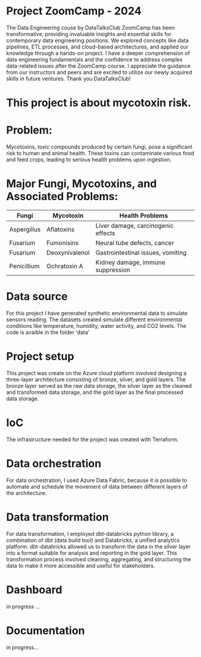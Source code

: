 # Project ZoomCamp - 2024 

The Data Engineering couse by DataTalksClub ZoomCamp has been transformative, providing invaluable insights and essential skills for contemporary data engineering positions.
We explored concepts like data pipelines, ETL processes, and cloud-based architectures, and applied our knowledge through a hands-on project. I have a deeper comprehension of
data engineering fundamentals and the confidence to address complex data-related issues after the ZoomCamp course. 
I appreciate the guidance from our instructors and peers and are excited to utilize our newly acquired skills in future ventures.
Thank you DataTalksClub!

# This project is about mycotoxin risk. 
# Problem:
Mycotoxins, toxic compounds produced by certain fungi, pose a significant risk to human and animal health. 
These toxins can contaminate various food and feed crops, leading to serious health problems upon ingestion. 

# Major Fungi, Mycotoxins, and Associated Problems:

| Fungi         | Mycotoxin      | Health Problems                      |
|---------------|----------------|--------------------------------------|
| Aspergillus   | Aflatoxins     | Liver damage, carcinogenic effects   |
| Fusarium      | Fumonisins     | Neural tube defects, cancer          |
| Fusarium      | Deoxynivalenol | Gastrointestinal issues, vomiting    |
| Penicillium   | Ochratoxin A   | Kidney damage, immune suppression    |

# Data source 
For this project I have generated synthetic environmental data to simulate sensors reading.
The datasets created simulate different environmental conditions like temperature, humidity, water activity, and CO2 levels.
The code is avaible in the folder 'data'

# Project setup 
This project was create on the Azure cloud platform involved designing a three-layer architecture consisting of bronze, silver, and gold layers. 
The bronze layer served as the raw data storage, the silver layer as the cleaned and transformed data storage, and the gold layer as the final processed data storage.

# IoC
The infrastructure needed for the project was created with Terraform. 

# Data orchestration
For data orchestration, I used Azure Data Fabric, because it is possible to automate and schedule the movement of data between different layers of the architecture.

# Data transformation
For data transformation, I employed dbt-databricks python library, a combination of dbt (data build tool) and Databricks, a unified analytics platform.
dbt-databricks allowed us to transform the data in the silver layer into a format suitable for analysis and reporting in the gold layer. 
This transformation process involved cleaning, aggregating, and structuring the data to make it more accessible and useful for stakeholders.

# Dashboard 
in progress ... 

# Documentation 
in progress... 
